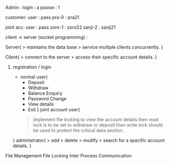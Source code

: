 Admin : 
    login : a
    passw : 1

customer: 
    user    : pass
    pra-0   : pra21

joint acc:
    user    : pass
    zoro-1  : zoro22
    sanji-2 : sanji21

client -> server (socket programming) : 

Server{
    > maintains the data base
    > service multiple clients concurrently. 
} 

Client{
    > connect to the server
    > access their specific account details.
}


1.  registration / login
    - normal user{
        - Deposit
        - Withdraw
        - Balance Enquiry
        - Password Change
        - View details
        - Exit
    }
    joint account user{
        > implement file locking
        > to view the account details then read lock is to be set
        > to withdraw or deposit then write lock should be used to protect the critical data section.

    }
    administrator{
        > add
        > delete
        > modify
        > search for a specific account details.
    }

File Management
File Locking
Inter Process Communication
